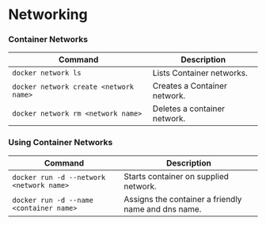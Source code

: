 # Networking

### Container Networks

| Command                                | Description                  |
|----------------------------------------|------------------------------|
| `docker network ls`                    | Lists Container networks.    |
| `docker network create <network name>` | Creates a Container network. |
| `docker network rm <network name>`     | Deletes a container network. |

### Using Container Networks

| Command                                  | Description                                         |
|------------------------------------------|-----------------------------------------------------|
| `docker run -d --network <network name>` | Starts container on supplied network.               |
| `docker run -d --name <container name>`  | Assigns the container a friendly name and dns name. |